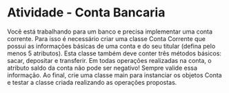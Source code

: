 # Atividade - Conta Bancaria


Você está trabalhando para um banco e precisa implementar uma conta corrente. Para isso é
necessário criar uma classe Conta Corrente que possui as informações básicas de uma conta e do
seu titular (defina pelo menos 5 atributos). Esta classe também deve conter três métodos básicos:
sacar, depositar e transferir.
Em todas operações realizadas na conta, o atributo saldo da conta não pode ser negativo! Sempre
valide essa informação.
Ao final, crie uma classe main para instanciar os objetos Conta e testar a classe criada realizando
as operações propostas.
